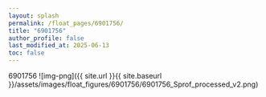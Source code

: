 ```yaml
---
layout: splash
permalink: /float_pages/6901756/
title: "6901756"
author_profile: false
last_modified_at: 2025-06-13
toc: false
---
```

 
6901756
![img-png]({{ site.url }}{{ site.baseurl }}/assets/images/float_figures/6901756/6901756_Sprof_processed_v2.png)